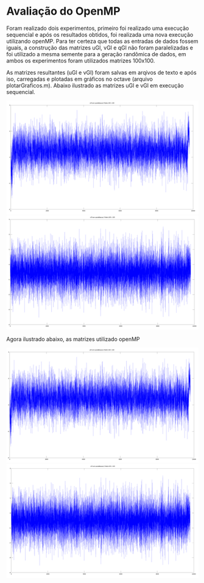 # Avaliação do OpenMP
Foram realizado dois experimentos, primeiro foi realizado uma execução sequencial e após os resultados obtidos, foi realizada uma nova execução utilizando openMP. Para ter certeza que todas as entradas de dados fossem iguais, a construção das matrizes uGl, vGl e qGl não foram paralelizadas e foi utilizado a mesma semente para a geração randômica de dados, em ambos os experimentos foram utilizados matrizes 100x100.

As matrizes resultantes (uGl e vGl) foram salvas em arqivos de texto e após iso, carregadas e plotadas em gráficos no octave (arquivo plotarGraficos.m). Abaixo ilustrado as matrizes uGl e vGl em execução sequencial. 

![Alt Text](https://github.com/fpuntel/PPGI-ELC893/blob/master/t2/ValidacaoOMP/uGlSem.png)
![Alt Text](https://github.com/fpuntel/PPGI-ELC893/blob/master/t2/ValidacaoOMP/vGlSem.png)

Agora ilustrado abaixo, as matrizes utilizado openMP

![Alt Text](https://github.com/fpuntel/PPGI-ELC893/blob/master/t2/ValidacaoOMP/uGlCom.png)
![Alt Text](https://github.com/fpuntel/PPGI-ELC893/blob/master/t2/ValidacaoOMP/vGlCom.png)
